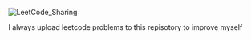 ![LeetCode_Sharing](https://github.com/user-attachments/assets/74b52fc3-2261-42b9-9e64-e5b264cd5dd6)

I always upload leetcode problems to this repisotory to improve myself
